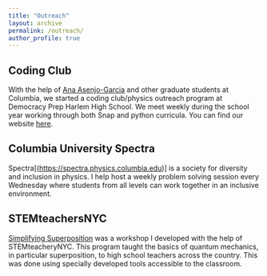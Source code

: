 ```yaml
---
title: "Outreach"
layout: archive
permalink: /outreach/
author_profile: true
---
```

## Coding Club
With the help of [Ana Asenjo-Garcia](https://anaasenjogarcia.com/index.php/outreach/) and other graduate students at Columbia, we started a coding club/physics outreach program at Democracy Prep Harlem High School. We meet weekly during the school year working through both Snap and python curricula. You can find our website [here](https://sites.google.com/view/dphhs-coding-club/home).

## Columbia University Spectra
Spectra[(https://spectra.physics.columbia.edu)] is a society for diversity and inclusion in physics. I help host a weekly problem solving session every Wednesday where students from all levels can work together in an inclusive environment.

## STEMteachersNYC
[Simplifying Superposition](https://stemteachersnyc.org/simplifying-superposition-quantum-principles/) was a workshop I developed with the help of STEMteacheryNYC. This program taught the basics of quantum mechanics, in particular superposition, to high school teachers across the country. This was done using specially developed tools accessible to the classroom.
